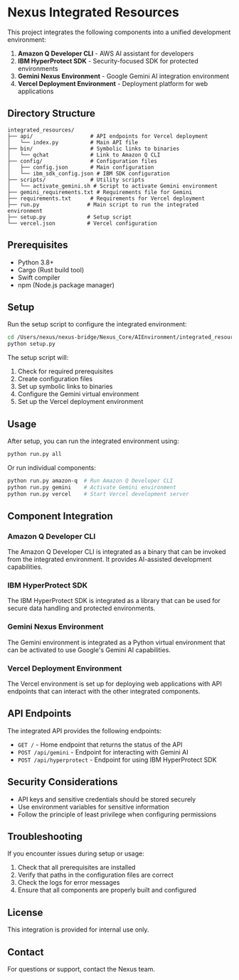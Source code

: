 # Nexus Integrated Resources

This project integrates the following components into a unified development environment:

1. **Amazon Q Developer CLI** - AWS AI assistant for developers
2. **IBM HyperProtect SDK** - Security-focused SDK for protected environments
3. **Gemini Nexus Environment** - Google Gemini AI integration environment
4. **Vercel Deployment Environment** - Deployment platform for web applications

## Directory Structure

```
integrated_resources/
├── api/                  # API endpoints for Vercel deployment
│   └── index.py          # Main API file
├── bin/                  # Symbolic links to binaries
│   └── qchat             # Link to Amazon Q CLI
├── config/               # Configuration files
│   ├── config.json       # Main configuration
│   └── ibm_sdk_config.json # IBM SDK configuration
├── scripts/              # Utility scripts
│   └── activate_gemini.sh # Script to activate Gemini environment
├── gemini_requirements.txt # Requirements file for Gemini
├── requirements.txt      # Requirements for Vercel deployment
├── run.py               # Main script to run the integrated environment
├── setup.py             # Setup script
└── vercel.json          # Vercel configuration
```

## Prerequisites

- Python 3.8+
- Cargo (Rust build tool)
- Swift compiler
- npm (Node.js package manager)

## Setup

Run the setup script to configure the integrated environment:

```bash
cd /Users/nexus/nexus-bridge/Nexus_Core/AIEnvironment/integrated_resources
python setup.py
```

The setup script will:
1. Check for required prerequisites
2. Create configuration files
3. Set up symbolic links to binaries
4. Configure the Gemini virtual environment
5. Set up the Vercel deployment environment

## Usage

After setup, you can run the integrated environment using:

```bash
python run.py all
```

Or run individual components:

```bash
python run.py amazon-q  # Run Amazon Q Developer CLI
python run.py gemini    # Activate Gemini environment
python run.py vercel    # Start Vercel development server
```

## Component Integration

### Amazon Q Developer CLI

The Amazon Q Developer CLI is integrated as a binary that can be invoked from the integrated environment. It provides AI-assisted development capabilities.

### IBM HyperProtect SDK

The IBM HyperProtect SDK is integrated as a library that can be used for secure data handling and protected environments.

### Gemini Nexus Environment

The Gemini environment is integrated as a Python virtual environment that can be activated to use Google's Gemini AI capabilities.

### Vercel Deployment Environment

The Vercel environment is set up for deploying web applications with API endpoints that can interact with the other integrated components.

## API Endpoints

The integrated API provides the following endpoints:

- `GET /` - Home endpoint that returns the status of the API
- `POST /api/gemini` - Endpoint for interacting with Gemini AI
- `POST /api/hyperprotect` - Endpoint for using IBM HyperProtect SDK

## Security Considerations

- API keys and sensitive credentials should be stored securely
- Use environment variables for sensitive information
- Follow the principle of least privilege when configuring permissions

## Troubleshooting

If you encounter issues during setup or usage:

1. Check that all prerequisites are installed
2. Verify that paths in the configuration files are correct
3. Check the logs for error messages
4. Ensure that all components are properly built and configured

## License

This integration is provided for internal use only.

## Contact

For questions or support, contact the Nexus team.
